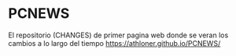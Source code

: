 # PCNEWS
El repositorio (CHANGES) de primer pagina web donde se veran los cambios a lo largo del tiempo https://athloner.github.io/PCNEWS/
